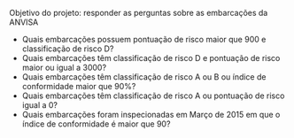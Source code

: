 Objetivo do projeto: responder as perguntas sobre as embarcações da ANVISA

* Quais embarcações possuem pontuação de risco maior que 900 e classificação de risco D?
* Quais embarcações têm classificação de risco D e pontuação de risco maior ou
igual a 3000?
* Quais embarcações têm classificação de risco A ou B ou índice de conformidade maior que 90%?
* Quais embarcações têm classificação de risco A ou pontuação de risco igual a 0?
* Quais embarcações foram inspecionadas em Março de 2015 em que o índice de conformidade é maior que 90?
